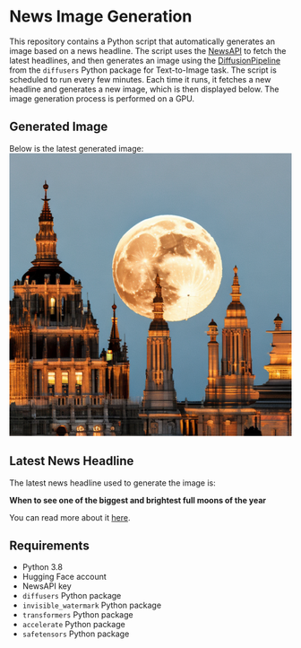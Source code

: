 # News Image Generation
This repository contains a Python script that automatically generates an image based on a news headline. The script uses the [NewsAPI](https://newsapi.org/) to fetch the latest headlines, and then generates an image using the [DiffusionPipeline](https://github.com/huggingface/diffusers) from the `diffusers` Python package for Text-to-Image task.
The script is scheduled to run every few minutes. Each time it runs, it fetches a new headline and generates a new image, which is then displayed below. The image generation process is performed on a GPU.

## Generated Image
Below is the latest generated image:
![Generated Image](image.png)

## Latest News Headline
The latest news headline used to generate the image is:

**When to see one of the biggest and brightest full moons of the year**

You can read more about it [here](https://news.google.com/rss/articles/CBMiiAFBVV95cUxPRVF6U3dWNXRxekxXWFd0dmpJdk05aHpGaGRfUk1fTnF2SWd0TVVEaDg5N3NITUZiRjdjVVJ0eFFORWJUbi1BZS1hSzBXdTJiODJDVzg5ejZKV3ZpYWFMV2pNemVCU0U4YUFyR3BrM2R3YUxiUDY0UkUyemFFN2NIRERMNGhBRWlT?oc=5).

## Requirements
- Python 3.8
- Hugging Face account
- NewsAPI key
- `diffusers` Python package
- `invisible_watermark` Python package
- `transformers` Python package
- `accelerate` Python package
- `safetensors` Python package
